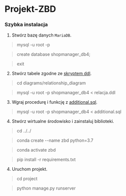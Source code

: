 # Projekt-ZBD

### Szybka instalacja
1. Stwórz bazę danych <code>MariaDB</code>.
> mysql -u root -p

> create database shopmanager_db4;

> exit

2. Stwórz tabele zgodne ze [skryptem ddl](https://github.com/Endrju00/Projekt-ZBD/blob/main/diagrams/relationship_diagram/relacja.ddl).
> cd diagrams/relationship_diagram

> mysql -u root -p shopmanager_db4 < relacja.ddl
3. Wgraj procedurę i funkcję z [additional.sql](https://github.com/Endrju00/Projekt-ZBD/blob/main/diagrams/relationship_diagram/additional.sql).
> mysql -u root -p shopmanager_db4 < additional.sql
4. Stwórz wirtualne środowisko i zainstaluj biblioteki.
> cd ../../

>conda create --name zbd python=3.7

> conda activate zbd

> pip install -r requirements.txt
4. Uruchom projekt.
> cd project 

> python manage.py runserver
